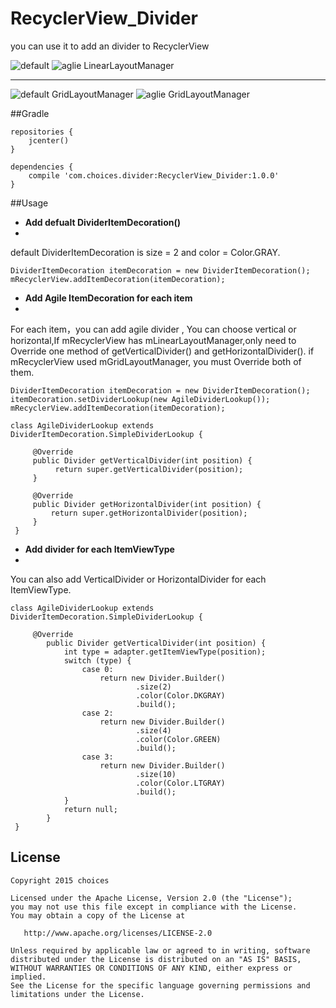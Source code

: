# RecyclerView_Divider

you can use it to add an divider to RecyclerView

![default](https://github.com/ChoicesWang/RecyclerView_Divider/blob/master/pictures/screen%20%281%29.png)
![aglie LinearLayoutManager](https://github.com/ChoicesWang/RecyclerView_Divider/blob/master/pictures/screen%20%282%29.png)


----------


![default GridLayoutManager](https://github.com/ChoicesWang/RecyclerView_Divider/blob/master/pictures/screen%20%283%29.png)
![aglie GridLayoutManager](https://github.com/ChoicesWang/RecyclerView_Divider/blob/master/pictures/screen%20%284%29.png)

##Gradle
```
repositories {
    jcenter()
}

dependencies {
    compile 'com.choices.divider:RecyclerView_Divider:1.0.0'
}
```

##Usage

- **Add defualt DividerItemDecoration()**
- 
default DividerItemDecoration is size = 2 and color = Color.GRAY.
```
DividerItemDecoration itemDecoration = new DividerItemDecoration();
mRecyclerView.addItemDecoration(itemDecoration);
```

- **Add Agile ItemDecoration for each item**
- 
For each item，you can add agile divider , You can choose vertical or horizontal,If mRecyclerView 
has mLinearLayoutManager,only need to Override one method of getVerticalDivider() and getHorizontalDivider(). if mRecyclerView used mGridLayoutManager, you must Override both of them.
```
DividerItemDecoration itemDecoration = new DividerItemDecoration();
itemDecoration.setDividerLookup(new AgileDividerLookup());
mRecyclerView.addItemDecoration(itemDecoration);

class AgileDividerLookup extends DividerItemDecoration.SimpleDividerLookup {

     @Override
     public Divider getVerticalDivider(int position) {
          return super.getVerticalDivider(position);
     }
     
     @Override
     public Divider getHorizontalDivider(int position) {
         return super.getHorizontalDivider(position);
     }
 }
```
- **Add divider for each ItemViewType**
- 
You can also add VerticalDivider or HorizontalDivider for each ItemViewType.

```
class AgileDividerLookup extends DividerItemDecoration.SimpleDividerLookup {

     @Override
        public Divider getVerticalDivider(int position) {
            int type = adapter.getItemViewType(position);
            switch (type) {
                case 0:
                    return new Divider.Builder()
                            .size(2)
                            .color(Color.DKGRAY)
                            .build();
                case 2:
                    return new Divider.Builder()
                            .size(4)
                            .color(Color.GREEN)
                            .build();
                case 3:
                    return new Divider.Builder()
                            .size(10)
                            .color(Color.LTGRAY)
                            .build();
            }
            return null;
        }
 }
```

## License
```
Copyright 2015 choices

Licensed under the Apache License, Version 2.0 (the "License");
you may not use this file except in compliance with the License.
You may obtain a copy of the License at

   http://www.apache.org/licenses/LICENSE-2.0

Unless required by applicable law or agreed to in writing, software
distributed under the License is distributed on an "AS IS" BASIS,
WITHOUT WARRANTIES OR CONDITIONS OF ANY KIND, either express or implied.
See the License for the specific language governing permissions and
limitations under the License.
```
